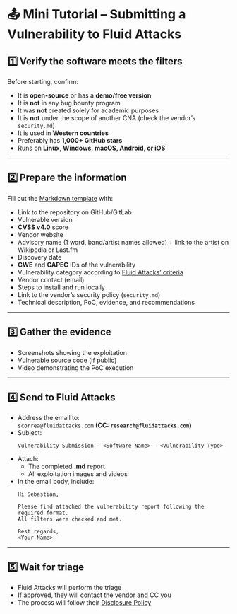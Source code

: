# 📤 Mini Tutorial – Submitting a Vulnerability to Fluid Attacks

## 1️⃣ Verify the software meets the filters
Before starting, confirm:
- It is **open-source** or has a **demo/free version**
- It is **not** in any bug bounty program
- It was **not** created solely for academic purposes
- It is **not** under the scope of another CNA (check the vendor’s `security.md`)
- It is used in **Western countries**
- Preferably has **1,000+ GitHub stars**
- Runs on **Linux, Windows, macOS, Android, or iOS**

---

## 2️⃣ Prepare the information
Fill out the [Markdown template](/Report%20Template%20and%20Instructions/Fluid_Attacks_Report_Template.md) with:
- Link to the repository on GitHub/GitLab
- Vulnerable version
- **CVSS v4.0** score
- Vendor website
- Advisory name (1 word, band/artist names allowed) + link to the artist on Wikipedia or Last.fm
- Discovery date
- **CWE** and **CAPEC** IDs of the vulnerability
- Vulnerability category according to [Fluid Attacks’ criteria](https://help.fluidattacks.com/portal/en/kb/articles/criteria-vulnerabilities-intro)
- Vendor contact (email)
- Steps to install and run locally
- Link to the vendor’s security policy (`security.md`)
- Technical description, PoC, evidence, and recommendations

---

## 3️⃣ Gather the evidence
- Screenshots showing the exploitation
- Vulnerable source code (if public)
- Video demonstrating the PoC execution

---

## 4️⃣ Send to Fluid Attacks
- Address the email to:  
  `scorrea@fluidattacks.com` **(CC: `research@fluidattacks.com`)**
- Subject:
  ```
  Vulnerability Submission – <Software Name> – <Vulnerability Type>
  ```
- Attach:
  - The completed **.md** report
  - All exploitation images and videos
- In the email body, include:
  ```
  Hi Sebastián,

  Please find attached the vulnerability report following the required format.
  All filters were checked and met.

  Best regards,
  <Your Name>
  ```

---

## 5️⃣ Wait for triage
- Fluid Attacks will perform the triage
- If approved, they will contact the vendor and CC you
- The process will follow their [Disclosure Policy](https://fluidattacks.com/advisories/policy)
